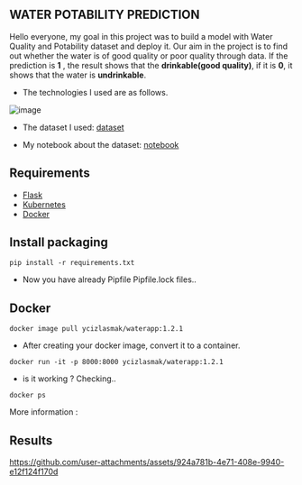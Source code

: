 ## WATER POTABILITY PREDICTION

Hello everyone, my goal in this project was to build a model with Water Quality and Potability dataset and deploy it. Our aim in the project is to find out whether the water is of good quality or poor quality through data. If the prediction is **1** , the result shows that the **drinkable(good quality)**, if it is **0**, it shows that the water is **undrinkable**.



* The technologies I used are as follows.

![image](https://github.com/user-attachments/assets/f6c9f43d-338a-4ce1-8fbe-b6dd0cb88879)


* The dataset I used:
[dataset](https://www.kaggle.com/datasets/uom190346a/water-quality-and-potability)

* My notebook about the dataset: [notebook](https://www.kaggle.com/code/yusufcizlasmak1/catboost-eda-adasyn)

## Requirements
- [Flask](https://flask.palletsprojects.com/en/3.0.x/)
- [Kubernetes](https://kubernetes.io/)
- [Docker](https://www.docker.com/)

##  Install packaging 


```
pip install -r requirements.txt
```

* Now you have already Pipfile Pipfile.lock files..
## Docker

```
docker image pull ycizlasmak/waterapp:1.2.1
```

* After creating your docker image, convert it to a container.
```
docker run -it -p 8000:8000 ycizlasmak/waterapp:1.2.1
```

* is it working ? Checking..
```
docker ps 
```

More information : 



## Results




https://github.com/user-attachments/assets/924a781b-4e71-408e-9940-e12f124f170d



